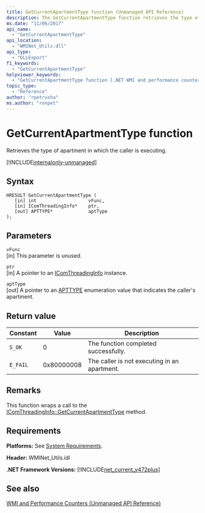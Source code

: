 ```yaml
---
title: GetCurrentApartmentType function (Unmanaged API Reference)
description: The GetCurrentApartmentType function retrieves the type of apartment in which the caller is executing.
ms.date: "11/06/2017"
api_name: 
  - "GetCurrentApartmentType"
api_location: 
  - "WMINet_Utils.dll"
api_type: 
  - "DLLExport"
f1_keywords: 
  - "GetCurrentApartmentType"
helpviewer_keywords: 
  - "GetCurrentApartmentType function [.NET WMI and performance counters]"
topic_type: 
  - "Reference"
author: "rpetrusha"
ms.author: "ronpet"
---
```

# GetCurrentApartmentType function
Retrieves the type of apartment in which the caller is executing.   
  
[!INCLUDE[internalonly-unmanaged](../../../../includes/internalonly-unmanaged.md)]
  
## Syntax  
  
```  
HRESULT GetCurrentApartmentType (
   [in] int                   vFunc, 
   [in] IComThreadingInfo*    ptr, 
   [out] APTTYPE*             aptType
); 
```  

## Parameters

`vFunc`  
[in] This parameter is unused.

`ptr`  
[in] A pointer to an [IComThreadingInfo](/windows/desktop/api/objidlbase/nn-objidlbase-icomthreadinginfo) instance.

`aptType`  
[out] A pointer to an [APTTYPE](/windows/desktop/api/objidlbase/ne-objidlbase-_apttype) enumeration value that indicates the caller's apartment.

## Return value


|Constant  |Value  |Description  |
|---------|---------|---------|
| `S_OK` | 0 | The function completed successfully. |
| `E_FAIL` | 0x80000008 | The caller is not executing in an apartment. |
  
## Remarks

This function wraps a call to the [IComThreadingInfo::GetCurrentApartmentType](/windows/desktop/api/objidlbase/nf-objidlbase-icomthreadinginfo-getcurrentapartmenttype) method.

## Requirements  
 **Platforms:** See [System Requirements](../../../../docs/framework/get-started/system-requirements.md).  
  
 **Header:** WMINet_Utils.idl  
  
 **.NET Framework Versions:** [!INCLUDE[net_current_v472plus](../../../../includes/net-current-v472plus.md)]  
  
## See also  
[WMI and Performance Counters (Unmanaged API Reference)](index.md)
